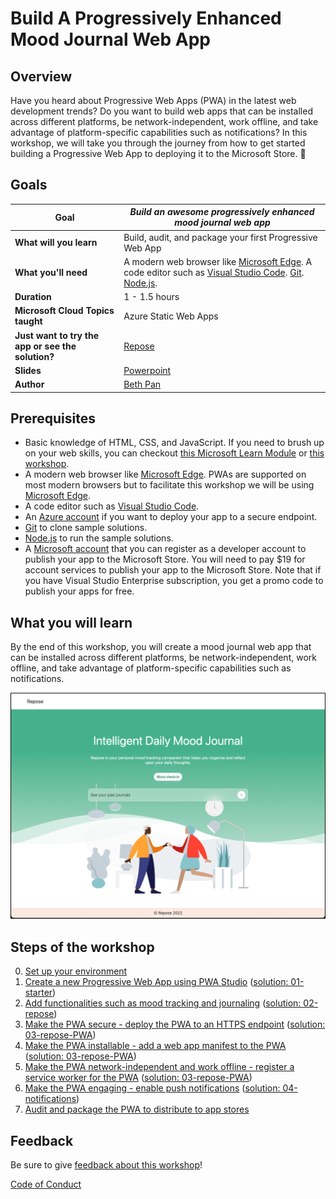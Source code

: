 # Build A Progressively Enhanced Mood Journal Web App

## Overview
Have you heard about Progressive Web Apps (PWA) in the latest web development trends? Do you want to build web apps that can be installed across different platforms, be network-independent, work offline, and take advantage of platform-specific capabilities such as notifications? In this workshop, we will take you through the journey from how to get started building a Progressive Web App to deploying it to the Microsoft Store. 🧠

## Goals

| **Goal** | *Build an awesome progressively enhanced mood journal web app* |
| -------- | -------------------------------------------------------------- |
| **What will you learn** | Build, audit, and package your first Progressive Web App |
| **What you'll need** | A modern web browser like [Microsoft Edge](https://aka.ms/learn-pwa/workshop/edge). A code editor such as [Visual Studio Code](https://aka.ms/learn-pwa/workshop/vscode). [Git](https://git-scm.com/downloads). [Node.js](https://nodejs.org/en/). |
| **Duration** | 1 - 1.5 hours |
| **Microsoft Cloud Topics taught** | Azure Static Web Apps |
| **Just want to try the app or see the solution?** | [Repose](https://gentle-mud-08de3661e.1.azurestaticapps.net/) |
| **Slides** | [Powerpoint](slides.pptx) |
| **Author** | [Beth Pan](https://twitter.com/beth_panx) |

## Prerequisites

- Basic knowledge of HTML, CSS, and JavaScript. If you need to brush up on your web skills, you can checkout [this Microsoft Learn Module](https://aka.ms/learn-pwa/workshop/docs.microsoft.com/learn/modules/build-simple-website/) or [this workshop](https://aka.ms/learn-pwa/workshop/github.com/microsoft/workshop-library/tree/main/full/build-resume-website).
- A modern web browser like [Microsoft Edge](https://aka.ms/learn-pwa/workshop/edge). PWAs are supported on most modern browsers but to facilitate this workshop we will be using [Microsoft Edge](https://aka.ms/learn-pwa/workshop/edge).
- A code editor such as [Visual Studio Code](https://aka.ms/learn-pwa/workshop/vscode).
- An [Azure account](https://aka.ms/learn-pwa/workshop/azure.microsoft.com/free/students/) if you want to deploy your app to a secure endpoint.
- [Git](https://git-scm.com/downloads) to clone sample solutions.
- [Node.js](https://nodejs.org/en/) to run the sample solutions.
- A [Microsoft account](https://aka.ms/learn-pwa/workshop/outlook.live.com/owa) that you can register as a developer account to publish your app to the Microsoft Store. You will need to pay $19 for account services to publish your app to the Microsoft Store. Note that if you have Visual Studio Enterprise subscription, you get a promo code to publish your apps for free.

## What you will learn

By the end of this workshop, you will create a mood journal web app that can be installed across different platforms, be network-independent, work offline, and take advantage of platform-specific capabilities such as notifications.

![image of completed project](images/home.png)

## Steps of the workshop

0. [Set up your environment](0-setup.md)
1. [Create a new Progressive Web App using PWA Studio](1-create-pwa.md) ([solution: 01-starter](solution/01-starter/))
2. [Add functionalities such as mood tracking and journaling](2-add-content.md) ([solution: 02-repose](solution/02-repose/))
3. [Make the PWA secure - deploy the PWA to an HTTPS endpoint](3-deploy-to-Azure.md) ([solution: 03-repose-PWA](solution/03-repose-PWA/))
4. [Make the PWA installable - add a web app manifest to the PWA](4-add-web-manifest.md) ([solution: 03-repose-PWA](solution/03-repose-PWA/public/manifest.json))
5. [Make the PWA network-independent and work offline - register a service worker for the PWA](5-register-service-worker.md) ([solution: 03-repose-PWA](solution/03-repose-PWA/))
6. [Make the PWA engaging - enable push notifications](6-notifications.md) ([solution: 04-notifications](solution/04-notifications/))
7. [Audit and package the PWA to distribute to app stores](7-store-ready.md)

## Feedback

Be sure to give [feedback about this workshop](https://forms.office.com/r/MdhJWMZthR)!

[Code of Conduct](../../CODE_OF_CONDUCT.md)

